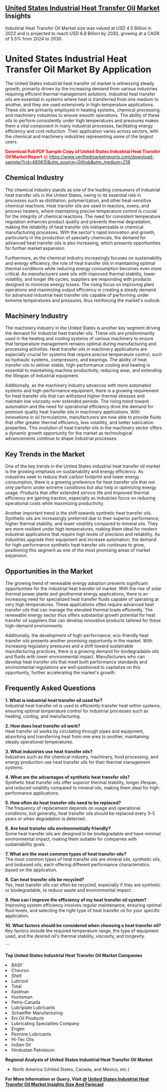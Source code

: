 <h2><a href="https://www.verifiedmarketreports.com/download-sample/?rid=480610&amp;utm_source=Github&amp;utm_medium=218" target="_blank">United States Industrial Heat Transfer Oil Market</a> Insights</h2><p>Industrial Heat Transfer Oil Market size was valued at USD 4.5 Billion in 2022 and is projected to reach USD 6.8 Billion by 2030, growing at a CAGR of 5.5% from 2024 to 2030.</p><p> <h1>United States Industrial Heat Transfer Oil Market By Application</h1> <p>The United States industrial heat transfer oil market is witnessing steady growth, primarily driven by the increasing demand from various industries requiring efficient thermal management solutions. Industrial heat transfer oils are essential in systems where heat is transferred from one medium to another, and they are used extensively in high-temperature applications. These oils are primarily employed in heating systems, chemical processing, and machinery industries to ensure smooth operations. The ability of these oils to perform consistently under high temperatures and pressures makes them a vital component in many industrial processes, facilitating energy efficiency and cost reduction. Their application varies across sectors, with the chemical and machinery industries representing some of the largest users.</p> <p><p><span class=""><span style="color: #ff0000;"><strong>Download Full PDF Sample Copy of United States Industrial Heat Transfer Oil Market Report</strong> @ </span><a href="https://www.verifiedmarketreports.com/download-sample/?rid=480610&amp;utm_source=Github&amp;utm_medium=218" target="_blank">https://www.verifiedmarketreports.com/download-sample/?rid=480610&amp;utm_source=Github&amp;utm_medium=218</a></span></p></p> <h2>Chemical Industry</h2> <p>The chemical industry stands as one of the leading consumers of industrial heat transfer oils in the United States, owing to its essential role in processes such as distillation, polymerization, and other heat-sensitive chemical reactions. Heat transfer oils are used in reactors, ovens, and process heaters, where maintaining precise temperature control is crucial for the integrity of chemical reactions. The need for consistent temperature regulation enhances product quality and prevents thermal degradation, making the reliability of heat transfer oils indispensable in chemical manufacturing processes. With the sector's rapid innovation and growth, particularly in the production of specialty chemicals, the demand for advanced heat transfer oils is also increasing, which presents opportunities for further market expansion.</p> <p>Furthermore, as the chemical industry increasingly focuses on sustainability and energy efficiency, the role of heat transfer oils in maintaining optimal thermal conditions while reducing energy consumption becomes even more critical. As manufacturers seek oils with improved thermal stability, lower volatility, and longer life cycles, suppliers are responding with products designed to minimize energy losses. The rising focus on improving plant operations and maximizing output efficiency is creating a steady demand for advanced industrial heat transfer oils capable of performing under extreme temperatures and pressures, thus reinforcing the market's outlook.</p> <h2>Machinery Industry</h2> <p>The machinery industry in the United States is another key segment driving the demand for industrial heat transfer oils. These oils are predominantly used in the heating and cooling systems of various machinery to ensure that temperature management remains optimal during manufacturing and processing activities. Heat transfer oils in machinery applications are especially crucial for systems that require precise temperature control, such as hydraulic systems, compressors, and bearings. The ability of heat transfer oils to deliver stable, high-performance cooling and heating is essential to maintaining machine productivity, reducing wear, and extending the lifespan of industrial equipment.</p> <p>Additionally, as the machinery industry advances with more automated systems and high-performance equipment, there is a growing requirement for heat transfer oils that can withstand higher thermal stresses and maintain low viscosity over extended periods. The rising trend toward automation and the need for operational efficiency drive the demand for premium quality heat transfer oils in machinery applications. With innovations in oil formulations, manufacturers are now able to provide fluids that offer greater thermal efficiency, less volatility, and better lubrication properties. This evolution of heat transfer oils in the machinery sector offers a dynamic growth opportunity for the market as technological advancements continue to shape industrial processes.</p> <h2>Key Trends in the Market</h2> <p>One of the key trends in the United States industrial heat transfer oil market is the growing emphasis on sustainability and energy efficiency. As industries seek to reduce their carbon footprint and lower energy consumption, there is a growing preference for heat transfer oils that not only perform under extreme conditions but also help in optimizing energy usage. Products that offer extended service life and improved thermal efficiency are gaining traction, especially as industries focus on reducing operational costs while maximizing productivity.</p> <p>Another important trend is the shift towards synthetic heat transfer oils. Synthetic oils are increasingly preferred due to their superior performance, higher thermal stability, and lower volatility compared to mineral oils. They are more resilient under high temperatures, making them ideal for modern industrial applications that require high levels of precision and reliability. As industries upgrade their equipment and increase automation, the demand for high-performance synthetic heat transfer oils continues to grow, positioning this segment as one of the most promising areas of market expansion.</p> <h2>Opportunities in the Market</h2> <p>The growing trend of renewable energy adoption presents significant opportunities for the industrial heat transfer oil market. With the rise of solar thermal power plants and geothermal energy applications, there is an increasing need for specialized heat transfer fluids capable of operating at very high temperatures. These applications often require advanced heat transfer oils that can manage the elevated thermal loads efficiently. The renewable energy sector thus offers substantial growth potential for heat transfer oil suppliers that can develop innovative products tailored for these high-demand environments.</p> <p>Additionally, the development of high-performance, eco-friendly heat transfer oils presents another promising opportunity in the market. With increasing regulatory pressures and a shift toward sustainable manufacturing practices, there is a growing demand for biodegradable oils and fluids with lower environmental impact. Manufacturers who can develop heat transfer oils that meet both performance standards and environmental regulations are well-positioned to capitalize on this opportunity, further accelerating the market's growth.</p> <h2>Frequently Asked Questions</h2> <p><strong>1. What is industrial heat transfer oil used for?</strong><br>Industrial heat transfer oil is used to efficiently transfer heat within systems, ensuring optimal temperature control for industrial processes such as heating, cooling, and manufacturing.</p> <p><strong>2. How does heat transfer oil work?</strong><br>Heat transfer oil works by circulating through pipes and equipment, absorbing and transferring heat from one area to another, maintaining steady operational temperatures.</p> <p><strong>3. What industries use heat transfer oils?</strong><br>Industries such as the chemical industry, machinery, food processing, and energy production use heat transfer oils for their thermal management systems.</p> <p><strong>4. What are the advantages of synthetic heat transfer oils?</strong><br>Synthetic heat transfer oils offer superior thermal stability, longer lifespan, and reduced volatility compared to mineral oils, making them ideal for high-performance applications.</p> <p><strong>5. How often do heat transfer oils need to be replaced?</strong><br>The frequency of replacement depends on usage and operational conditions, but generally, heat transfer oils should be replaced every 3-5 years or when degradation is detected.</p> <p><strong>6. Are heat transfer oils environmentally friendly?</strong><br>Some heat transfer oils are designed to be biodegradable and have minimal environmental impact, making them suitable for companies with sustainability goals.</p> <p><strong>7. What are the most common types of heat transfer oils?</strong><br>The most common types of heat transfer oils are mineral oils, synthetic oils, and biobased oils, each offering different performance characteristics based on the application.</p> <p><strong>8. Can heat transfer oils be recycled?</strong><br>Yes, heat transfer oils can often be recycled, especially if they are synthetic or biodegradable, to reduce waste and environmental impact.</p> <p><strong>9. How can I improve the efficiency of my heat transfer oil system?</strong><br>Improving system efficiency involves regular maintenance, ensuring optimal fluid levels, and selecting the right type of heat transfer oil for your specific application.</p> <p><strong>10. What factors should be considered when choosing a heat transfer oil?</strong><br>Key factors include the required temperature range, the type of equipment used, and the desired oil's thermal stability, viscosity, and longevity.</p> ```</p><p><strong>Top United States Industrial Heat Transfer Oil Market Companies</strong></p><div data-test-id=""><p><li>BASF</li><li> Chevron</li><li> Shell</li><li> Lubrizol</li><li> Total</li><li> Eastman</li><li> Huntsman</li><li> Petro-Canada</li><li> Lubriplate Lubricants</li><li> Schaeffer Manufacturing</li><li> Eni Oil Products</li><li> Lubricating Specialties Company</li><li> Engen</li><li> Pennine Lubricants</li><li> Hi-Tec Oils</li><li> Indian Oil</li><li> Hindustan Petroleum</li></p><div><strong>Regional Analysis of&nbsp;United States Industrial Heat Transfer Oil Market</strong></div><ul><li dir="ltr"><p dir="ltr">North America&nbsp;(United States, Canada, and Mexico, etc.)</p></li></ul><p><strong>For More Information or Query, Visit @&nbsp;</strong><strong><a href="https://www.verifiedmarketreports.com/product/industrial-heat-transfer-oil-market/?utm_source=Github&amp;utm_medium=218" target="_blank">United States Industrial Heat Transfer Oil Market Insights Size And Forecast</a></strong></p></div>
